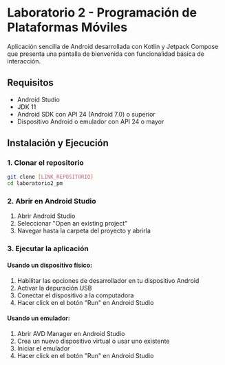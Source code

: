 # Laboratorio 2 - Programación de Plataformas Móviles

Aplicación sencilla de Android desarrollada con Kotlin y Jetpack Compose que presenta una pantalla de bienvenida con funcionalidad básica de interacción.

## Requisitos

- Android Studio
- JDK 11
- Android SDK con API 24 (Android 7.0) o superior
- Dispositivo Android o emulador con API 24 o mayor

## Instalación y Ejecución

### 1. Clonar el repositorio
```bash
git clone [LINK_REPOSITORIO]
cd laboratorio2_pm
```

### 2. Abrir en Android Studio
1. Abrir Android Studio
2. Seleccionar "Open an existing project"
3. Navegar hasta la carpeta del proyecto y abrirla

### 3. Ejecutar la aplicación

#### Usando un dispositivo físico:
1. Habilitar las opciones de desarrollador en tu dispositivo Android
2. Activar la depuración USB
3. Conectar el dispositivo a la computadora
4. Hacer click en el botón "Run" en Android Studio

#### Usando un emulador:
1. Abrir AVD Manager en Android Studio
2. Crea un nuevo dispositivo virtual o usar uno existente
3. Iniciar el emulador
4. Hacer click en el botón "Run" en Android Studio